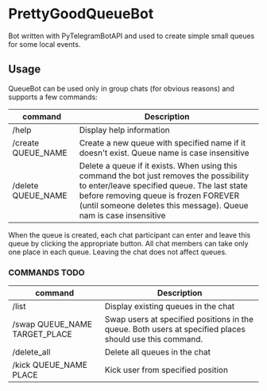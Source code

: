 # PrettyGoodQueueBot

Bot written with PyTelegramBotAPI and used to create simple small queues for some local events.

## Usage

QueueBot can be used only in group chats (for obvious reasons) and supports a few commands:

| command | Description |
| ------- | ----------- |
| /help   | Display help information |
| /create QUEUE_NAME | Create a new queue with specified name if it doesn't exist. Queue name is case insensitive |
| /delete QUEUE_NAME | Delete a queue if it exists. When using this command the bot just removes the possibility to enter/leave specified queue. The last state before removing queue is frozen FOREVER (until someone deletes this message). Queue nam is case insensitive |

When the queue is created, each chat participant can enter and leave this queue by clicking the appropriate button. All chat members can take only one place in each queue. Leaving the chat does not affect queues.

### COMMANDS TODO
| command | Description |
| ------- | ----------- |
| /list   | Display existing queues in the chat |
| /swap QUEUE_NAME TARGET_PLACE | Swap users at specified positions in the queue. Both users at specified places should use this command. |
| /delete_all | Delete all queues in the chat |
| /kick QUEUE_NAME PLACE | Kick user from specified position |


